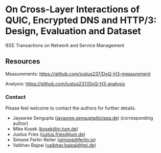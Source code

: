 # On Cross-Layer Interactions of QUIC, Encrypted DNS and HTTP/3: Design, Evaluation and Dataset

IEEE Transactions on Network and Service Management

## Resources

Measurements: https://github.com/justus237/DoQ-H3-measurement

Analysis: https://github.com/justus237/DoQ-H3-analysis

### Contact

Please feel welcome to contact the authors for further details.

- Jayasree Sengupta (jayasree.sengupta@cispa.de) (corresponding author)
- Mike Kosek (kosek@in.tum.de)
- Justus Fries (justus.fries@tum.de)
- Simone Ferlin-Reiter (simone@ferlin.io)
- Vaibhav Bajpai (vaibhav.bajpai@hpi.de)
